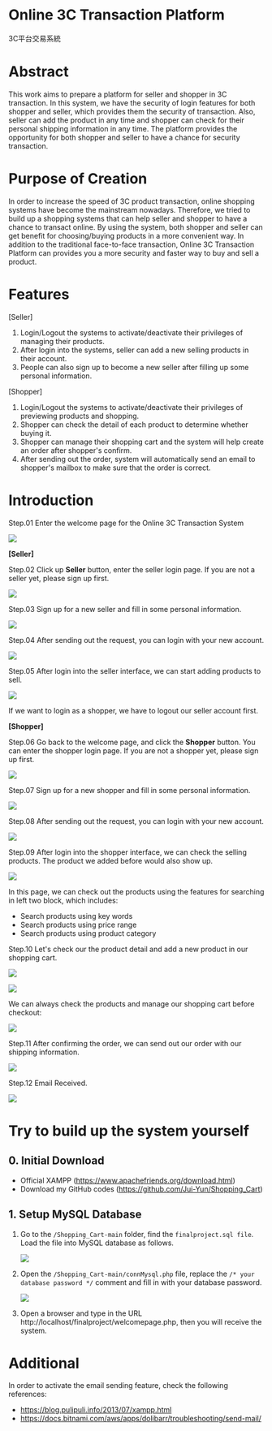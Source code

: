 # Online 3C Transaction Platform
3C平台交易系統



# Abstract
This work aims to prepare a platform for seller and shopper in 3C transaction. In this system, we have the security of login features for both shopper and seller, which provides them the security of transaction. Also, seller can add the product in any time and shopper can check for their personal shipping information in any time. The platform provides the opportunity for both shopper and seller to have a chance for security transaction.



# Purpose of Creation
In order to increase the speed of 3C product transaction, online shopping systems have become the mainstream nowadays. Therefore, we tried to build up a shopping systems that can help seller and shopper to have a chance to transact online. By using the system, both shopper and seller can get benefit for choosing/buying products in a more convenient way. In addition to the traditional face-to-face transaction, Online 3C Transaction Platform can provides you a more security and faster way to buy and sell a product.



# Features
[Seller]
1. Login/Logout the systems to activate/deactivate their privileges of managing their products.
2. After login into the systems, seller can add a new selling products in their account.
3. People can also sign up to become a new seller after filling up some personal information.

[Shopper]
1. Login/Logout the systems to activate/deactivate their privileges of previewing products and shopping.
2. Shopper can check the detail of each product to determine whether buying it.
3. Shopper can manage their shopping cart and the system will help create an order after shopper's confirm.
4. After sending out the order, system will automatically send an email to shopper's mailbox to make sure that the order is correct.

# Introduction
Step.01  Enter the welcome page for the Online 3C Transaction System

![](C:\htdocs\finalproject\images\introduction\image01.png)



**[Seller]**

Step.02	Click up **Seller** button, enter the seller login page. If you are not a seller yet, please sign up first.

![](C:\htdocs\finalproject\images\introduction\image02.png)



Step.03	Sign up for a new seller and fill in some personal information.

![](C:\htdocs\finalproject\images\introduction\image03.png)



Step.04	After sending out the request, you can login with your new account.

![](C:\htdocs\finalproject\images\introduction\image04.png)



Step.05	After login into the seller interface, we can start adding products to sell.

![](C:\htdocs\finalproject\images\introduction\image05.png)

If we want to login as a shopper, we have to logout our seller account first.



**[Shopper]**

Step.06	Go back to the welcome page, and click the **Shopper** button. You can enter the shopper login page. If you are not a shopper yet, please sign up first.

![](C:\htdocs\finalproject\images\introduction\image06.png)



Step.07	Sign up for a new shopper and fill in some personal information.

![](C:\htdocs\finalproject\images\introduction\image07.png)



Step.08	After sending out the request, you can login with your new account.

![](C:\htdocs\finalproject\images\introduction\image08.png)



Step.09	After login into the shopper interface, we can check the selling products. The product we added before would also show up.

![](C:\htdocs\finalproject\images\introduction\image09.png)

In this page, we can check out the products using the features for searching in left two block, which includes:

- Search products using key words
- Search products using price range
- Search products using product category



Step.10	Let's check our the product detail and add a new product in our shopping cart.

![](C:\htdocs\finalproject\images\introduction\image10.png)

![](C:\htdocs\finalproject\images\introduction\image11.png)

We can always check the products and manage our shopping cart before checkout:

![](C:\htdocs\finalproject\images\introduction\image12.png)



Step.11	After confirming the order, we can send out our order with our shipping information.

![](C:\htdocs\finalproject\images\introduction\image13.png)



Step.12	Email Received.

![](C:\htdocs\finalproject\images\introduction\image14.png)



# Try to build up the system yourself

## 0. Initial Download  

- Official XAMPP (https://www.apachefriends.org/download.html)
- Download my GitHub codes (https://github.com/Jui-Yun/Shopping_Cart)



## 1. Setup MySQL Database

1. Go to the `/Shopping_Cart-main` folder, find the `finalproject.sql file`. Load the file into MySQL database as follows.

   ![](C:\htdocs\finalproject\images\introduction\image15.png)

   

2. Open the `/Shopping_Cart-main/connMysql.php` file, replace the `/* your database password */` comment and fill in with your database password.

   ![](C:\htdocs\finalproject\images\introduction\image16.png)

3. Open a browser and type in the URL http://localhost/finalproject/welcomepage.php, then you will receive the system.



# Additional

In order to activate the email sending feature, check the following references:

- https://blog.pulipuli.info/2013/07/xampp.html
- https://docs.bitnami.com/aws/apps/dolibarr/troubleshooting/send-mail/
